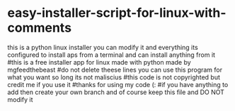 # easy-installer-script-for-linux-with-comments
this is a python linux installer you can modify it and everything its configured to install aps from a terminal and can install anything from it 
#this is a free installer app for linux made with python made by mgfeedthebeast 
#do not delete theese lines you can use this program for what you want so long its not maliscius
#this code is not copyrighted but credit me if you use it 
#thanks for using my code (:
#if you have anything to add then create your own branch and of course keep this file and DO NOT modify it

